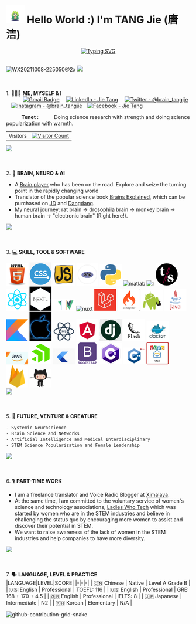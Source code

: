 # <img draggable="false" src="images/wave.gif" alt="Hi" height="50" width="50"/> Hello World :) I'm TANG Jie (唐洁)
<p align="center">
  <a href="https://git.io/typing-svg"><img src="https://readme-typing-svg.herokuapp.com?font=Fira+Code&pause=950&color=C20EF7&background=FFE7CB57&vCenter=true&width=500&lines=A+Neuroscience++%26+AI+Enthusiast+%F0%9F%A7%A0;Neuroimaging+%7C++Brain+Science+%7C+Healthcare+;Python+%7C+HTML+%7C+CSS+%7C+Matlab+%7C+Git;Always+embrace+learning+new+things" alt="Typing SVG" /></a>
</p>
<br> <img width="1357" alt="WX20211008-225050@2x" src="https://user-images.githubusercontent.com/42596180/182818376-f3f92f84-dda3-4f07-82cb-2856346e1786.png">

<img src="https://raw.githubusercontent.com/andreasbm/readme/master/assets/lines/colored.png">

<br><br>1.  👩🏻‍💻 **ME, MYSELF & I**<br>
&emsp;&emsp;&emsp;
[![Gmail Badge](https://img.shields.io/badge/Gmail-D14836?style=for-the-badge&logo=gmail&logoColor=white)](mailto:hygiental@gmail.com) &emsp;[![LinkedIn - Jie Tang](https://img.shields.io/badge/LinkedIn-0077B5?style=for-the-badge&logo=linkedin&logoColor=white)](https://www.linkedin.com/in/jie-tang-6281b810b/)&emsp;
[![Twitter - @brain_tangjie](https://img.shields.io/badge/Twitter-1DA1F2?style=for-the-badge&logo=twitter&logoColor=white)](https://twitter.com/brain_tangjie)&emsp;[![Instagram - @brain_tangjie](https://img.shields.io/badge/Instagram-E4405F?style=for-the-badge&logo=instagram&logoColor=white )](https://www.instagram.com/brain_tangjie/)&emsp;[![Facebook - Jie Tang](https://img.shields.io/badge/Facebook-1877F2?style=for-the-badge&logo=facebook&logoColor=white)](https://www.facebook.com/jie.tang.75286/about)&emsp;

&emsp;&emsp;&emsp;**Tenet :**&emsp;&emsp;&emsp;Doing science research with strength and doing science popularization with warmth. <br>
<table>
  <tr>
    <td>Visitors</td>
    <td><a align= "center" href="https://github.com/itsme-subid"><img draggable="false" src="https://profile-counter.glitch.me/itsme-subid/count.svg" alt="Visitor Count" height="30" width="224" /></a></td>
  </tr>
</table>
</h5>

<img src="https://raw.githubusercontent.com/andreasbm/readme/master/assets/lines/colored.png">

<br><br>2. 🧠 **BRAIN, NEURO & AI**<br>
- A [Brain player](https://sdc.university/about/news/sdc-alumnus-behind-chinese-edition-of-popular-brain-book/) who has been on the road. Explore and seize the turning point in the rapidly changing world
- Translator of the popular science book [Brains Explained](https://www.amazon.com/dp/1681885638/ref=tsm_1_fb_lk), which can be purchased on [JD](https://item.jd.com/13748994.html) and [Dangdang](http://product.dangdang.com/29403765.html).
- My neural journey: rat brain → drosophila brain → monkey brain → human brain → "electronic brain" (Right here!).

<img src="https://raw.githubusercontent.com/andreasbm/readme/master/assets/lines/colored.png">

<br><br>3. 💻 **SKILL, TOOL & SOFTWARE**<br>
<div>
    <img src="https://github.com/prowebdev119/prowebdev119/blob/main/git%20profile%20icons/html_aladdinGene.png" width="60" alt="html" />
    <img src="https://github.com/prowebdev119/prowebdev119/blob/main/git%20profile%20icons/css_aladdinGene.png" width="60" alt="css" />
    <img src="https://github.com/prowebdev119/prowebdev119/blob/main/git%20profile%20icons/javascript_aladdinGene.gif" width="60" alt="javascript" />
    <img src="https://github.com/prowebdev119/prowebdev119/blob/main/git%20profile%20icons/php_aladdinGene.gif" width="60" alt="php" />
    <img src="https://github.com/prowebdev119/prowebdev119/blob/main/git%20profile%20icons/python_aladdinGene.gif" width="60" alt="python" />
    <img src="https://github.com/neural-tangjie/neural-tangjie/blob/main/images/Matlab_logo.png" width="60" alt="matlab" />
    <img src="https://github.com/neural-tangjie/neural-tangjie/blob/main/images/R_logo.gif" width="60" alt="r" />
    <img src="https://github.com/prowebdev119/prowebdev119/blob/main/git%20profile%20icons/ts_aladdinGene.gif" width="60" alt="typescript" />
    <img src="https://github.com/prowebdev119/prowebdev119/blob/main/git%20profile%20icons/react_aladdinGene.gif" width="60" alt="react" />
    <img src="https://github.com/prowebdev119/prowebdev119/blob/main/git%20profile%20icons/next_aladdinGene.png" width="60" alt="next" />
    <img src="https://github.com/prowebdev119/prowebdev119/blob/main/git%20profile%20icons/vue1_aladdinGene.gif" width="60" alt="vue" />
    <img src="https://github.com/prowebdev119/prowebdev119/blob/main/git%20profile%20icons/nuxt_aladdinGene.avif" width="60" alt="nuxt" />
    <img src="https://github.com/prowebdev119/prowebdev119/blob/main/git%20profile%20icons/laravel_aladdinGene.jpeg" width="60" alt="laravel" />
    <img src="https://github.com/prowebdev119/prowebdev119/blob/main/git%20profile%20icons/codeigniter_aladdinGene.png" width="60" alt="codeigniter" />
    <img src="https://github.com/prowebdev119/prowebdev119/blob/main/git%20profile%20icons/android_aladdinGene.gif" width="60" alt="android" />
    <img src="https://github.com/prowebdev119/prowebdev119/blob/main/git%20profile%20icons/java_aladdinGene.gif" width="60" alt="Java" />
    <img src="https://github.com/prowebdev119/prowebdev119/blob/main/git%20profile%20icons/Kotlin_aladdinGene.jfif" width="60" alt="kotlin" />
    <img src="https://github.com/prowebdev119/prowebdev119/blob/main/git%20profile%20icons/apple_aladdinGene.gif" width="60" alt="iOS" />
    <img src="https://github.com/prowebdev119/prowebdev119/blob/main/git%20profile%20icons/svg_aladdinGene.gif" width="60" alt="svg" />
    <img src="https://github.com/prowebdev119/prowebdev119/blob/main/git%20profile%20icons/angular_aladdinGene.gif" width="60" alt="angular" />
    <img src="https://github.com/prowebdev119/prowebdev119/blob/main/git%20profile%20icons/django_aladdinGene.png" width="60" alt="django" />
    <img src="https://github.com/prowebdev119/prowebdev119/blob/main/git%20profile%20icons/flask_aladdinGene.png" width="60" alt="flask" />
    <img src="https://github.com/prowebdev119/prowebdev119/blob/main/git%20profile%20icons/docker_aladdinGene.png" width="60" alt="docker" />
    <img src="https://github.com/prowebdev119/prowebdev119/blob/main/git%20profile%20icons/aws_aladdinGene.gif" width="60" alt="aws" />
    <img src="https://github.com/prowebdev119/prowebdev119/blob/main/git%20profile%20icons/kendo_aladdinGene.webp" width="60" alt="kendo" />
    <img src="https://github.com/prowebdev119/prowebdev119/blob/main/git%20profile%20icons/flutter_aladdinGene.gif" width="60" alt="flutter" />
    <img src="https://github.com/prowebdev119/prowebdev119/blob/main/git%20profile%20icons/bootstrap_aladdinGene.png" width="60" alt="bootstrap" />
    <img src="https://github.com/prowebdev119/prowebdev119/blob/main/git%20profile%20icons/csharp_aladdinGene.png" width="60" alt="c&num;" />
    <img src="https://github.com/prowebdev119/prowebdev119/blob/main/git%20profile%20icons/c++_aladdinGene.png" width="60" alt="c++" />
    <img src="https://github.com/prowebdev119/prowebdev119/blob/main/git%20profile%20icons/zoho_aladdinGene.jfif" width="60" alt="zoho" />
    <img src="https://github.com/prowebdev119/prowebdev119/blob/main/git%20profile%20icons/firebase_aladdinGene.webp" width="60" alt="firebase" />
    <img src="https://github.com/prowebdev119/prowebdev119/blob/main/git%20profile%20icons/git_aladdinGene.gif" width="60" alt="git" />
</div>

<img src="https://raw.githubusercontent.com/andreasbm/readme/master/assets/lines/colored.png">


<br><br>5.  🔱 **FUTURE, VENTURE & CREATURE**<br>
    
    - Systemic Neuroscience
    - Brain Science and Networks
    - Artificial Intelligence and Medical Interdisciplinary
    - STEM Science Popularization and Female Leadership
 
<img src="https://raw.githubusercontent.com/andreasbm/readme/master/assets/lines/colored.png">
   
 <br><br>6.  🎙 **PART-TIME WORK**<br>
- I am a freelance translator and Voice Radio Blogger at [Ximalaya](https://www.ximalaya.com/zhubo/106455714). <br>
- At the same time, I am committed to the voluntary service of women's science and technology associations, [Ladies Who Tech](https://www.ladieswhotech.cn/) which was started by women who are in the STEM industries and believe in challenging the status quo by encouraging more women to assist and discover their potential in STEM. 
- We want to raise awareness of the lack of women in the STEM industries and help companies to have more diversity.
 
<img src="https://raw.githubusercontent.com/andreasbm/readme/master/assets/lines/colored.png">
   
 <br><br>7.  🗣️ **LANGUAGE, LEVEL & PRACTICE**<br>
|LANGUAGE|LEVEL|SCORE|
|-|-|-|
| 🇨🇳 Chinese | Native | Level A Grade B |
| 🇺🇸 English | Professional | TOEFL: 116 |
| 🇺🇸 English | Professional | GRE: 168 + 170 + 4.5 |
| 🇬🇧 English | Professional | IELTS: 8 |
| 🇯🇵 Japanese | Intermediate | N2 |
| 🇰🇷 Korean | Elementary | N/A |



 ![github-contribution-grid-snake](https://user-images.githubusercontent.com/90142173/154796318-e529fdc7-2132-4ce7-8417-06b71cf02506.svg)


<!--
**brain-tangjie/brain-tangjie** is a ✨ _special_ ✨ repository because its `README.md` (this file) appears on your GitHub profile.

Here are some ideas to get you started:


<a href="https://git.io/typing-svg"><img src="https://readme-typing-svg.herokuapp.com?font=Fira+Code&pause=1000&color=C20EF7&background=FFEF6F00&center=true&width=435&lines=A+Neuroscience++Enthusiast+%F0%9F%A7%A0;Python+%7C+HTML+%7C+CSS+%7C+Matlab+%7C+Git;Always+embrace+learning+new+things" alt="Typing SVG" /></a>

- 🔭 I’m currently working on ...
- 🌱 I’m currently learning ...
- 👯 I’m looking to collaborate on ...
- 🤔 I’m looking for help with ...
- 💬 Ask me about ...
- 📫 How to reach me: ...
- 😄 Pronouns: ...
- ⚡ Fun fact: ...

&emsp;&emsp;&emsp;**Nationality :**&emsp;&emsp;&nbsp;China 🇨🇳<br>
&emsp;&emsp;&emsp;**Education :**&emsp;&emsp;&nbsp;MS: [UCAS](https://en.wikipedia.org/wiki/University_of_the_Chinese_Academy_of_Sciences), Beijing, China & [AU](https://en.wikipedia.org/wiki/Aarhus_University), Aarhus, Denmark; BS: [NEFU](https://en.wikipedia.org/wiki/Northeast_Forestry_University), Harbin, China.<br>
-->

